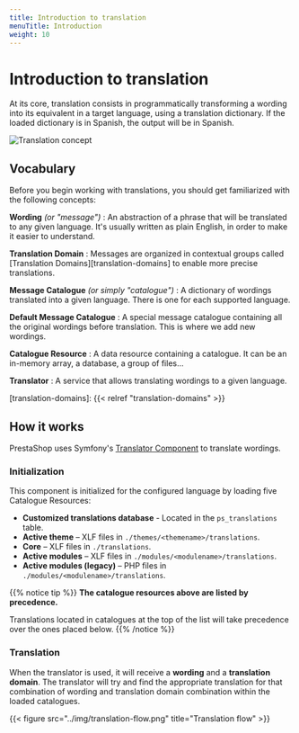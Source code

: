 ```yaml
---
title: Introduction to translation
menuTitle: Introduction
weight: 10
---
```


# Introduction to translation

At its core, translation consists in programmatically transforming a wording into its equivalent in a target language, using a translation dictionary. If the loaded dictionary is in Spanish, the output will be in Spanish.

![Translation concept](../img/translation-concept.png)

## Vocabulary

Before you begin working with translations, you should get familiarized with the following concepts:

**Wording** _(or "message")_
: An abstraction of a phrase that will be translated to any given language. It's usually written as plain English, in order to make it easier to understand.

**Translation Domain**
: Messages are organized in contextual groups called [Translation Domains][translation-domains] to enable more precise translations.

**Message Catalogue** _(or simply "catalogue")_
: A dictionary of wordings translated into a given language. There is one for each supported language.

**Default Message Catalogue**
: A special message catalogue containing all the original wordings before translation. This is where we add new wordings.

**Catalogue Resource**
: A data resource containing a catalogue. It can be an in-memory array, a database, a group of files...

**Translator**
: A service that allows translating wordings to a given language.

[translation-domains]: {{< relref "translation-domains" >}}

## How it works

PrestaShop uses Symfony's [Translator Component](https://symfony.com/doc/4.4/translation.html) to translate wordings. 

### Initialization

This component is initialized for the configured language by loading five Catalogue Resources:

* **Customized translations database** - Located in the `ps_translations` table.
* **Active theme** – XLF files in `./themes/<themename>/translations`.
* **Core** – XLF files in `./translations`.
* **Active modules** – XLF files in `./modules/<modulename>/translations`.
* **Active modules (legacy)** – PHP files in `./modules/<modulename>/translations`.

{{% notice tip %}}
**The catalogue resources above are listed by precedence.** 

Translations located in catalogues at the top of the list will take precedence over the ones placed below.
{{% /notice %}}

### Translation

When the translator is used, it will receive a **wording** and a **translation domain**. The translator will try and find the appropriate translation for that combination of wording and translation domain combination within the loaded catalogues.


{{< figure src="../img/translation-flow.png" title="Translation flow" >}}
